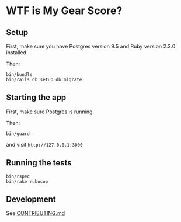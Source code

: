 # WTF is My Gear Score?

## Setup

First, make sure you have Postgres version 9.5 and Ruby version 2.3.0 installed.

Then:

```
bin/bundle
bin/rails db:setup db:migrate
```

## Starting the app

First, make sure Postgres is running.

Then:

```
bin/guard
```

and visit `http://127.0.0.1:3000`

## Running the tests

```
bin/rspec
bin/rake rubocop
```

## Development

See [CONTRIBUTING.md](https://gitlab.com/closedloops/wtfismygs-rails/blob/master/CONTRIBUTING.md)
